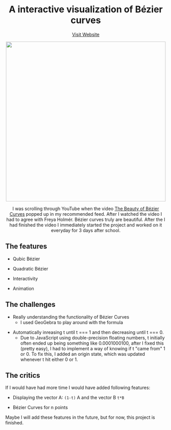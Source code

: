 <h1 align="center">
A interactive visualization of Bézier curves
</h1>

<p align="center">
<a align="center" href="https://beziercurves.vercel.app/">Visit Website</a>
 </p>
<p align="center">
<img src="https://user-images.githubusercontent.com/70843626/132389170-fb2514bd-04ca-4bfc-a80f-c0ec745c4c81.png" width=500/>
 </p>

<p align="center"> 
I was scrolling through YouTube when the video <a href="https://www.youtube.com/watch?v=aVwxzDHniEw&t=462s">The Beauty of Bézier Curves</a> popped up in my recommended feed. After I watched the video I had to agree with Freya Holmér. Bézier curves truly are beautiful. After the I had finished the video I immediately started the project and worked on it everyday for 3 days after school.</p>


<h2 id="dcbe8f21-c5e5-4a34-aef2-6b30b93add11" class="">The features</h2>
<ul id="f9f81354-f857-47d4-a0f6-ad9ec41241ff" class="bulleted-list">
					<li style="list-style-type: disc">Qubic Bézier</li>
				</ul>
				<ul id="3f124232-270c-4354-bf3e-ede08ac080fd" class="bulleted-list">
					<li style="list-style-type: disc">Quadratic Bézier</li>
				</ul>
				<ul id="13f39914-14f1-426c-810e-7847bf0ee0b4" class="bulleted-list">
					<li style="list-style-type: disc">Interactivity</li>
				</ul>
				<ul id="f9f78572-9643-4027-b523-e9bbd939aa8a" class="bulleted-list">
					<li style="list-style-type: disc">Animation</li>
				</ul>

<h2 id="dcbe8f21-c5e5-4a34-aef2-6b30b93add11" class="">The challenges</h2>
<ul id="8ef08023-4ee8-4e9c-a53e-f0d49785a98a" class="bulleted-list">
					<li style="list-style-type: disc">
						Really understanding the functionality of Bézier Curves
						<ul id="e18f71c2-0dfc-418a-907d-f1e9a491292c" class="bulleted-list">
							<li style="list-style-type: circle">I used GeoGebra to play around with the formula</li>
						</ul>
					</li>
				</ul>
				<ul id="ab4ce7e1-fcb6-4b81-97d2-7a2ac0603c07" class="bulleted-list">
					<li style="list-style-type: disc">
						Automatically inreasing t until t === 1 and then decreasing until t === 0.
						<ul id="576a786c-9515-497f-a6e5-43f6fe352964" class="bulleted-list">
							<li style="list-style-type: circle">
								Due to JavaScript using double-precision floating numbers, t initially often ended up being something like 0.0001000100, after I fixed this (pretty easy), I had to
								implement a way of knowing if t &quot;came from&quot; 1 or 0. To fix this, I added an origin state, which was updated whenever t hit either 0 or 1.
							</li>
						</ul>
					</li>
				</ul>

<h2 id="dcbe8f21-c5e5-4a34-aef2-6b30b93add11" class="">The critics</h2>
<p id="091ded7f-b3a4-41ff-9d7f-5c545c96c02d" class="">If I would have had more time I would have added following features:</p>
				<ul id="3b201b93-3c12-41b7-bd3a-51b062678230" class="bulleted-list">
					<li style="list-style-type: disc">Displaying the vector A: <code>(1-t)</code> A and the vector B <code>t*B</code></li>
				</ul>
				<ul id="7091187c-828e-4955-96dd-15277e9d6e1e" class="bulleted-list">
					<li style="list-style-type: disc">Bézier Curves for n points</li>
				</ul>
				<p id="e4aacdb5-abda-4c54-8657-b0e1079132b7" class="">Maybe I will add these features in the future, but for now, this project is finished.</p>


		
